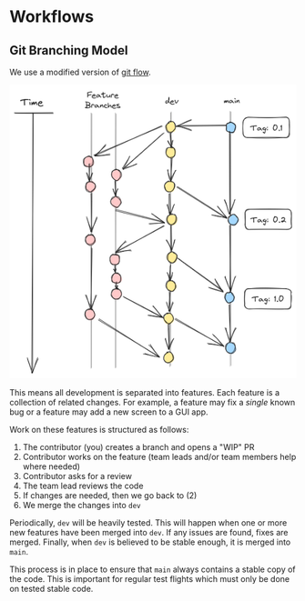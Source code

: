 # Workflows

## Git Branching Model

We use a modified version of [git
flow](https://nvie.com/posts/a-successful-git-branching-model/).

<p align="center">
  <img alt="Git Branching Model Diagram" src="./git-flow.png">
</p>

This means all development is separated into features. Each feature is a
collection of related changes. For example, a feature may fix a *single* known
bug or a feature may add a new screen to a GUI app.

Work on these features is structured as follows:

1. The contributor (you) creates a branch and opens a "WIP" PR
2. Contributor works on the feature (team leads and/or team members help where needed)
3. Contributor asks for a review
4. The team lead reviews the code
5. If changes are needed, then we go back to (2)
6. We merge the changes into `dev`

Periodically, `dev` will be heavily tested. This will happen when one or more
new features have been merged into `dev`. If any issues are found, fixes are
merged. Finally, when `dev` is believed to be stable enough, it is merged into
`main`.

This process is in place to ensure that `main` always contains a stable copy of
the code. This is important for regular test flights which must only be done on
tested stable code.
